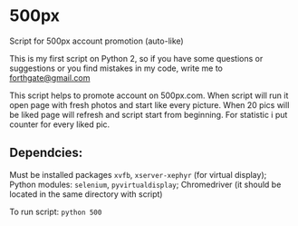 # 500px
Script for 500px account promotion (auto-like)

  This is my first script on Python 2, so if you have some questions or suggestions  or you find mistakes in my code, write me to forthgate@gmail.com 


  This script helps to promote account on 500px.com. When script will run it open page with fresh photos and start like every picture. When 20 pics will be liked page will refresh and script start from beginning. For statistic i put counter for every liked pic.

## Dependcies:
Must be installed packages `xvfb`, `xserver-xephyr` (for virtual display);
Python modules: `selenium`, `pyvirtualdisplay`;
Chromedriver (it should be located in the same directory with script)

To run script:
`python 500`
